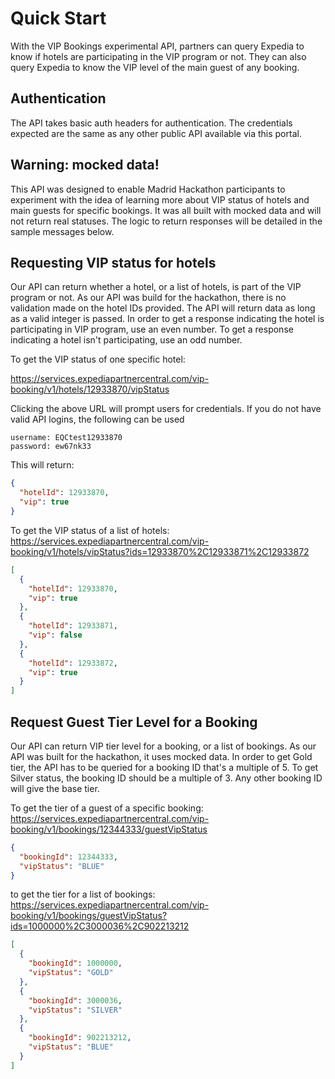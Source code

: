 # Quick Start
With the VIP Bookings experimental API, partners can query Expedia to know if hotels are participating in the VIP program or not. They can also query Expedia to know the VIP level of the main guest of any booking.

## Authentication
The API takes basic auth headers for authentication. 
The credentials expected are the same as any other public API available via this portal.

## Warning: mocked data!
This API was designed to enable Madrid Hackathon participants to experiment with the idea of learning more about VIP status of hotels and main guests for specific bookings.
It was all built with mocked data and will not return real statuses. The logic to return responses will be detailed in the sample messages below.

## Requesting VIP status for hotels
Our API can return whether a hotel, or a list of hotels, is part of the VIP program or not. As our API was build for the hackathon, there is no validation made on the hotel IDs provided. The API will return data as long as a valid integer is passed.
In order to get a response indicating the hotel is participating in VIP program, use an even number. To get a response indicating a hotel isn't participating, use an odd number.

To get the VIP status of one specific hotel:

https://services.expediapartnercentral.com/vip-booking/v1/hotels/12933870/vipStatus

Clicking the above URL will prompt users for credentials. If you do not have valid API logins, the following can be used
```
username: EQCtest12933870
password: ew67nk33
```

This will return:
```json
{
  "hotelId": 12933870,
  "vip": true
}
```

To get the VIP status of a list of hotels:
https://services.expediapartnercentral.com/vip-booking/v1/hotels/vipStatus?ids=12933870%2C12933871%2C12933872

```json
[
  {
    "hotelId": 12933870,
    "vip": true
  },
  {
    "hotelId": 12933871,
    "vip": false
  },
  {
    "hotelId": 12933872,
    "vip": true
  }
]
```

## Request Guest Tier Level for a Booking
Our API can return VIP tier level for a booking, or a list of bookings. As our API was built for the hackathon, it uses mocked data.
In order to get Gold tier, the API has to be queried for a booking ID that's a multiple of 5. To get Silver status, the booking ID should be
a multiple of 3. Any other booking ID will give the base tier.

To get the tier of a guest of a specific booking:
https://services.expediapartnercentral.com/vip-booking/v1/bookings/12344333/guestVipStatus

```json
{
  "bookingId": 12344333,
  "vipStatus": "BLUE"
}
```

to get the tier for a list of bookings:
https://services.expediapartnercentral.com/vip-booking/v1/bookings/guestVipStatus?ids=1000000%2C3000036%2C902213212

```json
[
  {
    "bookingId": 1000000,
    "vipStatus": "GOLD"
  },
  {
    "bookingId": 3000036,
    "vipStatus": "SILVER"
  },
  {
    "bookingId": 902213212,
    "vipStatus": "BLUE"
  }
]
```

